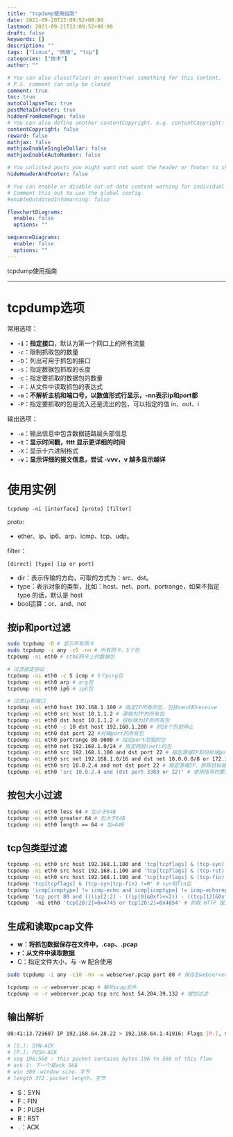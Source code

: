 ```yaml
---
title: "tcpdump使用指南"
date: 2021-09-20T22:09:52+08:00
lastmod: 2021-09-21T22:09:52+08:00
draft: false
keywords: []
description: ""
tags: ["linux", "网络", "tcp"]
categories: ["技术"]
author: ""

# You can also close(false) or open(true) something for this content.
# P.S. comment can only be closed
comment: true
toc: true
autoCollapseToc: true
postMetaInFooter: true
hiddenFromHomePage: false
# You can also define another contentCopyright. e.g. contentCopyright: "This is another copyright."
contentCopyright: false
reward: false
mathjax: false
mathjaxEnableSingleDollar: false
mathjaxEnableAutoNumber: false

# You unlisted posts you might want not want the header or footer to show
hideHeaderAndFooter: false

# You can enable or disable out-of-date content warning for individual post.
# Comment this out to use the global config.
#enableOutdatedInfoWarning: false

flowchartDiagrams:
  enable: false
  options: ""

sequenceDiagrams: 
  enable: false
  options: ""
---
```

tcpdump使用指南
<!--more-->

---

# tcpdump选项

常用选项：

- **`-i`：指定接口**，默认为第一个网口上的所有流量               
- `-c`：限制抓取包的数量                                         
- `-D`：列出可用于抓包的接口                                     
- `-s`：指定数据包抓取的长度                                     
- `-c`：指定要抓取的数据包的数量                                 
- `-F`：从文件中读取抓包的表达式                                 
- **`-n`：不解析主机和端口号，以数值形式行显示，-nn表示ip和port都**
- `-P`：指定要抓取的包是流入还是流出的包，可以指定的值 in、out、i


输出选项：

- `-e`：输出信息中包含数据链路层头部信息               
- **`-t`：显示时间戳，tttt 显示更详细的时间**          
- `-X`：显示十六进制格式                               
- **`-v`：显示详细的报文信息，尝试 -vvv，v 越多显示越详**


# 使用实例

`tcpdump -ni [interface] [proto] [filter]`

proto:

- ether、ip、ip6、arp、icmp、tcp、udp。

filter：

`[direct] [type] [ip or port]`

- dir：表示传输的方向，可取的方式为：src、dst。
- type：表示对象的类型，比如：host、net、port、portrange，如果不指定 type 的话，默认是 host
- bool运算：or、and、not

## 按ip和port过滤

```bash
sudo tcpdump -D # 显示所有网卡
sudo tcpdump -i any -c5 -nn # 所有网卡，5个包
tcpdump -ni eth0 # eth0网卡上的数据包

# 过滤指定协议
tcpdump -ni eth0 -c 5 icmp # 5个ping包
tcpdump -ni eth0 arp # arg包
tcpdump -ni eth0 ip6 # ip6包

# 过滤ip和端口
tcpdump -ni eth0 host 192.168.1.100 # 指定IP所有的包，包括send和receive
tcpdump -ni eth0 src host 10.1.1.2 # 源端为IP的所有包
tcpdump -ni eth0 dst host 10.1.1.2 # 目标端为IP的所有包
tcpdump -ni eth0 -c 10 dst host 192.168.1.200 # 抓10个包就停止
tcpdump -ni eth0 dst port 22 #对端port的所有包
tcpdump -ni eth0 portrange 80-9000 # 指定port范围的包
tcpdump -ni eth0 net 192.168.1.0/24 # 指定网段(net)的包
tcpdump -ni eth0 src 192.168.1.100 and dst port 22 # 指定源端IP和目标端port
tcpdump -ni eth0 src net 192.168.1.0/16 and dst net 10.0.0.0/8 or 172.16.0.0/16 # 指定源端net和目标端net
tcpdump -ni eth0 src 10.0.2.4 and not dst port 22 # 指定源端IP，排除目标端PORT
tcpdump -ni eth0 'src 10.0.2.4 and (dst port 3389 or 22)' # 使用括号时要把条件用单引号囊括、
```

## 按包大小过滤

```bash
tcpdump -ni eth0 less 64 # 包小于64B
tcpdump -ni eth0 greater 64 # 包大于64B
tcpdump -ni eth0 length == 64 # 包=64B
```

## tcp包类型过滤

```bash
tcpdump -ni eth0 src host 192.168.1.100 and 'tcp[tcpflags] & (tcp-syn) !=0' # syn包
tcpdump -ni eth0 src host 192.168.1.100 and 'tcp[tcpflags] & (tcp-rst) !=0' # rst包
tcpdump -ni eth0 src host 192.168.1.100 and 'tcp[tcpflags] & (tcp-fin) !=0' # fin包
tcpdump 'tcp[tcpflags] & (tcp-syn|tcp-fin) !=0' # syn和fin包
tcpdump 'icmp[icmptype] != icmp-echo and icmp[icmptype] != icmp-echoreply' # 非 ping 类型的 ICMP 包
tcpdump 'tcp port 80 and (((ip[2:2] - ((ip[0]&0xf)<<2)) - ((tcp[12]&0xf0)>>2)) != 0)' # 抓取端口是 80，网络层协议为 IPv4， 并且含有数据，而不是 SYN、FIN 以及 ACK 等不含数据的数据包。（整个 IP 数据包长度减去 IP 头长度，再减去 TCP 头的长度，结果不为 0，就表示数据包有 data)
tcpdump  -ni eth0 'tcp[20:2]=0x4745 or tcp[20:2]=0x4854' # 抓取 HTTP 报文，0x4754 是 GET 前两字符的值，0x4854 是 HTTP 前两个字符的值
```

## 生成和读取pcap文件

- **w：将抓包数据保存在文件中，.cap、.pcap**
- **r：从文件中读取数据**
- C：指定文件大小，与 -w 配合使用

```bash
sudo tcpdump -i any -c10 -nn -w webserver.pcap port 80 # 保存到webserver.pcap文件中

tcpdump -n -r webserver.pcap # 解析pcap文件
tcpdump -n -r webserver.pcap tcp src host 54.204.39.132 # 增加过滤
```

## 输出解析

```bash
08:41:13.729687 IP 192.168.64.28.22 > 192.168.64.1.41916: Flags [P.], seq 196:568, ack 1, win 309, options [nop,nop,TS val 117964079 ecr 816509256], length 372

# [S.]: SYN-ACK
# [P.]: PUSH-ACK
# seq 196:568 : this packet contains bytes 196 to 568 of this flow
# ack 1: 下一个是ack 568
# win 309：window size，字节
# length 372：packet length，字节
```

- S：SYN
- F：FIN
- P：PUSH
- R：RST
- `.`：ACK

